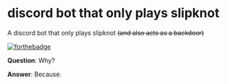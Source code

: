 # discord bot that only plays slipknot
A discord bot that only plays slipknot ~~(and also acts as a backdoor)~~

[![forthebadge](https://forthebadge.com/images/badges/made-with-crayons.svg)](https://forthebadge.com)

**Question**: Why?

**Answer**: Because.
